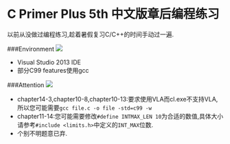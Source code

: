 # C Primer Plus 5th 中文版章后编程练习
以前从没做过编程练习,趁着暑假复习C/C++的时间手动过一遍.

###Environment ![](https://raw.githubusercontent.com/racaljk/CPrimerPlusProgrammingExercises/master/icon/2.png)
- Visual Studio 2013 IDE
- 部分C99 features使用gcc

###Attention ![](https://raw.githubusercontent.com/racaljk/CPrimerPlusProgrammingExercises/master/icon/1.png)
- chapter14-3,chapter10-8,chapter10-13:要求使用VLA而cl.exe不支持VLA,所以您可能需要`gcc file.c -o file -std=c99 -w`
- chapter11-14:您可能需要修改`#define INTMAX_LEN 10`为合适的数值,具体大小请参考`#include <limits.h>`中定义的`INT_MAX`位数.
- 个别不明题意已弃.